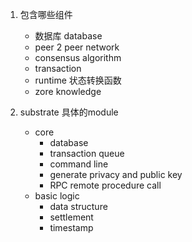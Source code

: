 1. 包含哪些组件
    - 数据库 database
    - peer 2 peer network
    - consensus algorithm
    - transaction
    - runtime 状态转换函数
    - zore knowledge

2. substrate 具体的module
    - core
        - database
        - transaction queue
        - command line
        - generate privacy and public key
        - RPC remote procedure call
    - basic logic
        - data structure
        - settlement
        - timestamp
